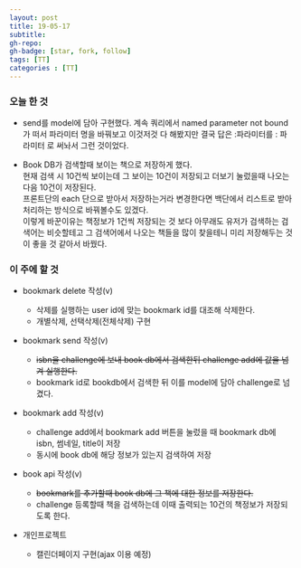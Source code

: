 ```yaml
---
layout: post
title: 19-05-17
subtitle: 
gh-repo: 
gh-badge: [star, fork, follow]
tags: [TT]
categories : [TT]
---
```


### 오늘 한 것 
- send를 model에 담아 구현했다. 계속 쿼리에서 named parameter not bound가 떠서 파라미터 명을 바꿔보고 이것저것 다 해봤지만  결국 답은 :파라미터를 : 파라미터 로 써놔서 그런 것이었다.  

- Book DB가 검색할때 보이는 책으로 저장하게 했다.  
현재 검색 시 10건씩 보이는데 그 보이는 10건이 저장되고 더보기 눌렀을때 나오는 다음 10건이 저장된다.  
프론트단의 each 단으로 받아서 저장하는거라 변경한다면 백단에서 리스트로 받아 처리하는 방식으로 바꿔볼수도 있겠다.  
이렇게 바꾼이유는 책정보가 1건씩 저장되는 것 보다 아무래도 유저가 검색하는 검색어는 비슷할테고 그 검색어에서 나오는 책들을 많이 찾을테니 미리 저장해두는 것이 좋을 것 같아서 바꿨다.

### 이 주에 할 것

- bookmark delete 작성(v)
    - 삭제를 실행하는 user id에 맞는 bookmark id를 대조해 삭제한다.
    - 개별삭제, 선택삭제(전체삭제) 구현
- bookmark send 작성(v)
    - ~~isbn을 challenge에 보내 book db에서 검색한뒤 challenge add에 값을 넘겨 실행한다.~~
    - bookmark id로 bookdb에서 검색한 뒤 이를 model에 담아 challenge로 넘겼다.
- bookmark add 작성(v)
    - challenge add에서 bookmark add 버튼을 눌렀을 때 bookmark db에 isbn, 썸네일, title이 저장
    - 동시에 book db에 해당 정보가 있는지 검색하여 저장

- book api 작성(v)
    - ~~bookmark를 추가할때 book db에 그 책에 대한 정보를 저장한다.~~
    - challenge 등록할때 책을 검색하는데 이때 출력되는 10건의 책정보가 저장되도록 한다.

- 개인프로젝트
    - 캘린더페이지 구현(ajax 이용 예정)
